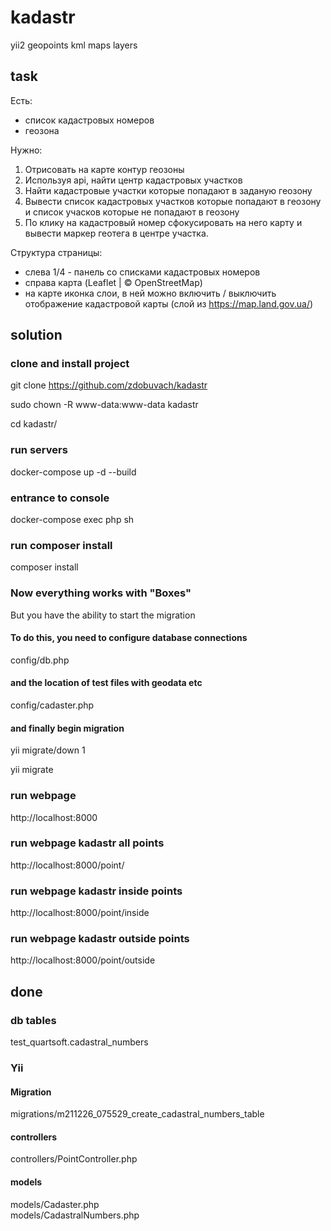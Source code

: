 # kadastr

yii2 geopoints kml maps layers

## task

Есть:
- список кадастровых номеров
- геозона

Нужно:
1. Отрисовать на карте контур геозоны
1. Используя api, найти центр кадастровых участков
2. Найти кадастровые участки которые попадают в заданую геозону
3. Вывести список кадастровых участков которые попадают в геозону и список учасков которые не попадают в геозону
4. По клику на кадастровый номер сфокусировать на него карту и вывести маркер геотега в центре участка.

Структура страницы:
- слева 1/4 - панель со списками кадастровых номеров
- справа карта (Leaflet | © OpenStreetMap)
- на карте иконка слои, в ней можно включить / выключить отображение кадастровой карты (слой из https://map.land.gov.ua/)


## solution

### clone and install project

git clone https://github.com/zdobuvach/kadastr

sudo chown -R www-data:www-data kadastr

cd kadastr/

### run servers

docker-compose up -d  --build

### entrance to console

docker-compose exec php sh

### run composer install

composer install

### Now everything works with "Boxes"

But you have the ability to start the migration

#### To do this, you need to configure database connections

config/db.php

#### and the location of test files with geodata etc

config/cadaster.php

#### and finally begin migration

yii migrate/down 1

yii migrate

### run webpage

http://localhost:8000

### run webpage kadastr all points

http://localhost:8000/point/

### run webpage kadastr inside points

http://localhost:8000/point/inside

### run webpage kadastr outside points

http://localhost:8000/point/outside

## done

### db tables

test_quartsoft.cadastral_numbers

### Yii

#### Migration

migrations/m211226_075529_create_cadastral_numbers_table

#### controllers

controllers/PointController.php <br>  

#### models

models/Cadaster.php <br>
models/CadastralNumbers.php <br>
